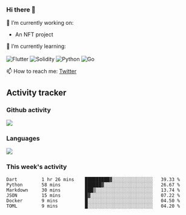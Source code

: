 ### Hi there 👋

🔭 I’m currently working on:
- An NFT project

🌱 I’m currently learning:<br><br>
![Flutter](https://img.shields.io/badge/-flutter-53B7F7.svg?style=for-the-badge&logo=flutter&logoColor=white)
![Solidity](https://img.shields.io/badge/solidity-7a86cb.svg?style=for-the-badge&logo=solidity&logoColor=1c1c1c)
![Python](https://img.shields.io/badge/-python-306998.svg?style=for-the-badge&logo=python&logoColor=yellow)
![Go](https://img.shields.io/badge/go-%2300ADD8.svg?style=for-the-badge&logo=go&logoColor=white)

📫 How to reach me: [Twitter](https://twitter.com/s_1see)

## Activity tracker
### Github activity
<img src="https://github-readme-stats.vercel.app/api?username=s1see&custom_title=s1see's Github Stats&count_private=true&show_icons=true&theme=vue">

### Languages
<img src="https://github-readme-stats.vercel.app/api/top-langs/?username=s1see&layout=compact&theme=vue">

### This week's activity
<!--START_SECTION:waka-->

```text
Dart         1 hr 26 mins    █████████▓░░░░░░░░░░░░░░░   39.33 %
Python       58 mins         ██████▓░░░░░░░░░░░░░░░░░░   26.67 %
Markdown     30 mins         ███▒░░░░░░░░░░░░░░░░░░░░░   13.74 %
JSON         15 mins         █▓░░░░░░░░░░░░░░░░░░░░░░░   07.22 %
Docker       9 mins          █░░░░░░░░░░░░░░░░░░░░░░░░   04.50 %
TOML         9 mins          █░░░░░░░░░░░░░░░░░░░░░░░░   04.20 %
```

<!--END_SECTION:waka-->
